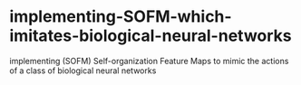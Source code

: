 # implementing-SOFM-which-imitates-biological-neural-networks
implementing (SOFM) Self-organization Feature Maps to mimic the actions of a class of biological neural networks

